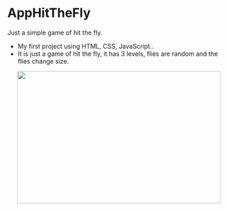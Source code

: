 # AppHitTheFly
Just a simple game of hit the fly.
- My first project using HTML, CSS, JavaScript..
- It is just a game of hit the fly, it has 3 levels, flies are random and the flies change size.

<p align="center">
  <img width="460" height="300" src=imagens/to_readme/fly.gif">
                                                                    </p>
